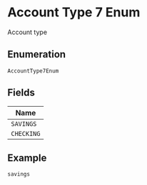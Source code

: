 
# Account Type 7 Enum

Account type

## Enumeration

`AccountType7Enum`

## Fields

| Name |
|  --- |
| `SAVINGS` |
| `CHECKING` |

## Example

```
savings
```

